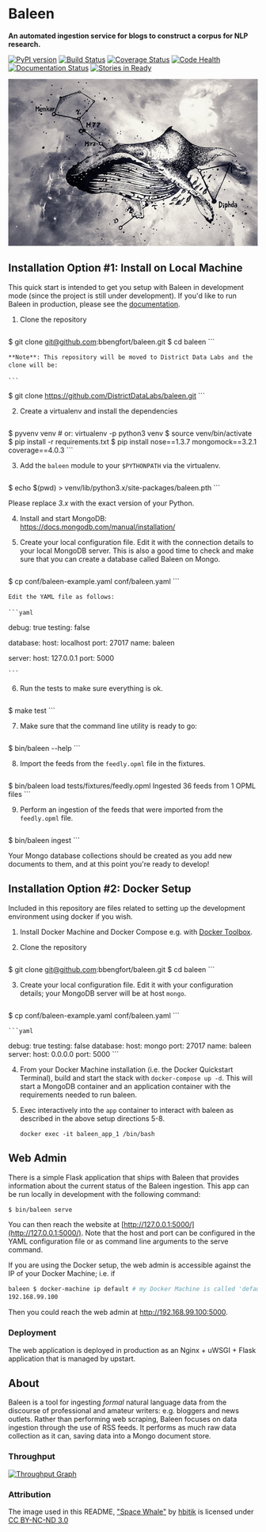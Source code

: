 # Baleen
**An automated ingestion service for blogs to construct a corpus for NLP research.**

[![PyPI version][pypi_img]][pypi_href]
[![Build Status][travis_img]][travis_href]
[![Coverage Status][coveralls_img]][coverals_href]
[![Code Health][health_img]][health_href]
[![Documentation Status][rtfd_img]][rtfd_href]
[![Stories in Ready][waffle_img]][waffle_href]

[![Space Whale](docs/images/spacewhale.jpg)][spacewhale.jpg]

## Installation Option #1: Install on Local Machine

This quick start is intended to get you setup with Baleen in development mode (since the project is still under development). If you'd like to run Baleen in production, please see the [documentation][rtfd_href].

1. Clone the repository

    ```
$ git clone git@github.com:bbengfort/baleen.git
$ cd baleen
    ```

    **Note**: This repository will be moved to District Data Labs and the clone will be:

    ```
$ git clone https://github.com/DistrictDataLabs/baleen.git
    ```

2. Create a virtualenv and install the dependencies

    ```
$ pyvenv venv  # or: virtualenv -p python3 venv
$ source venv/bin/activate
$ pip install -r requirements.txt
$ pip install nose==1.3.7 mongomock==3.2.1 coverage==4.0.3
    ```

3. Add the `baleen` module to your `$PYTHONPATH` via the virtualenv.

    ```
$ echo $(pwd) > venv/lib/python3.x/site-packages/baleen.pth
    ```

   Please replace *3.x* with the exact version of your Python.

4. Install and start MongoDB: https://docs.mongodb.com/manual/installation/

5. Create your local configuration file. Edit it with the connection details to your local MongoDB server.  This is also a good time to check and make sure that you can create a database called Baleen on Mongo.

    ```
$ cp conf/baleen-example.yaml conf/baleen.yaml
    ```

    Edit the YAML file as follows:

    ```yaml
debug: true
testing: false

database:
    host: localhost
    port: 27017
    name: baleen

server:
    host: 127.0.0.1
    port: 5000

    ```

6. Run the tests to make sure everything is ok.

    ```
$ make test
    ```

7. Make sure that the command line utility is ready to go:

    ```
$ bin/baleen --help
    ```

8. Import the feeds from the `feedly.opml` file in the fixtures.

    ```
$ bin/baleen load tests/fixtures/feedly.opml
Ingested 36 feeds from 1 OPML files
    ```

9. Perform an ingestion of the feeds that were imported from the `feedly.opml` file.

    ```
$ bin/baleen ingest
    ```

Your Mongo database collections should be created as you add new documents to them, and at this point you're ready to develop!

## Installation Option #2: Docker Setup

Included in this repository are files related to setting up the development environment using docker if you wish.

1. Install Docker Machine and Docker Compose e.g. with [Docker Toolbox](https://www.docker.com/products/docker-toolbox).

2. Clone the repository

    ```
$ git clone git@github.com:bbengfort/baleen.git
$ cd baleen
    ```

3. Create your local configuration file. Edit it with your configuration details; your MongoDB server will be at host `mongo`.

    ```
$ cp conf/baleen-example.yaml conf/baleen.yaml
    ```

    ```yaml
debug: true
testing: false
database:
    host: mongo
    port: 27017
    name: baleen
server:
    host: 0.0.0.0
    port: 5000
    ```
    
4. From your Docker Machine installation (i.e. the Docker Quickstart Terminal), build and start the stack with `docker-compose up -d`. This will start a MongoDB container and an application container with the requirements needed to run baleen.

5. Exec interactively into the `app` container to interact with baleen as described in the above setup directions 5-8.

    ```
    docker exec -it baleen_app_1 /bin/bash
    ```

## Web Admin

There is a simple Flask application that ships with Baleen that provides information about the current status of the Baleen ingestion. This app can be run locally in development with the following command:

```
$ bin/baleen serve
```

You can then reach the website at [http://127.0.0.1:5000/](http://127.0.0.1:5000/). Note that the host and port can be configured in the YAML configuration file or as command line arguments to the serve command.

If you are using the Docker setup, the web admin is accessible against the IP of your Docker Machine; i.e. if

```bash
baleen $ docker-machine ip default # my Docker Machine is called 'default'
192.168.99.100
```

Then you could reach the web admin at http://192.168.99.100:5000. 

### Deployment

The web application is deployed in production as an Nginx + uWSGI + Flask application that is managed by upstart.

## About

Baleen is a tool for ingesting _formal_ natural language data from the discourse of professional and amateur writers: e.g. bloggers and news outlets. Rather than performing web scraping, Baleen focuses on data ingestion through the use of RSS feeds. It performs as much raw data collection as it can, saving data into a Mongo document store.

### Throughput

[![Throughput Graph](https://graphs.waffle.io/bbengfort/baleen/throughput.svg)](https://waffle.io/bbengfort/baleen/metrics)

### Attribution

The image used in this README, ["Space Whale"][spacewhale.jpg] by [hbitik](http://hbitik.deviantart.com/) is licensed under [CC BY-NC-ND 3.0](http://creativecommons.org/licenses/by-nc-nd/3.0/)


<!-- References -->
[pypi_img]: https://badge.fury.io/py/baleen.svg
[pypi_href]: https://badge.fury.io/py/baleen
[travis_img]: https://travis-ci.org/bbengfort/baleen.svg?branch=master
[travis_href]: https://travis-ci.org/bbengfort/baleen/
[coveralls_img]: https://coveralls.io/repos/github/bbengfort/baleen/badge.svg?branch=master
[coverals_href]: https://coveralls.io/github/bbengfort/baleen?branch=master
[health_img]: https://landscape.io/github/bbengfort/baleen/master/landscape.svg?style=flat
[health_href]: https://landscape.io/github/bbengfort/baleen/master
[waffle_img]: https://badge.waffle.io/bbengfort/baleen.png?label=ready&title=Ready
[waffle_href]: https://waffle.io/bbengfort/baleen
[rtfd_img]: https://readthedocs.org/projects/baleen-ingest/badge/?version=latest
[rtfd_href]: http://baleen-ingest.readthedocs.org/
[spacewhale.jpg]: http://fav.me/d4736q3
